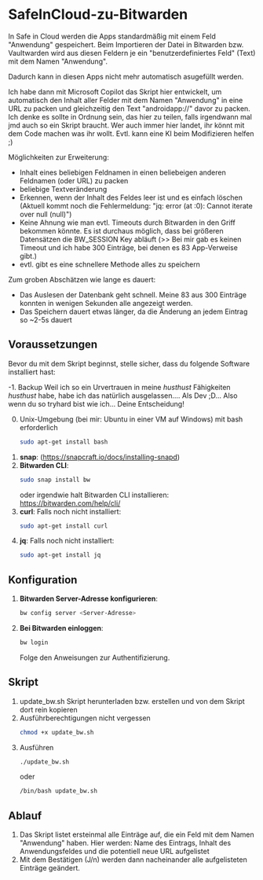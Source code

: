 # SafeInCloud-zu-Bitwarden


In Safe in Cloud werden die Apps standardmäßig mit einem Feld "Anwendung" gespeichert.
Beim Importieren der Datei in Bitwarden bzw. Vaultwarden wird aus diesen Feldern je ein "benutzerdefiniertes Feld" (Text) mit dem Namen "Anwendung".

Dadurch kann in diesen Apps nicht mehr automatisch asugefüllt werden.

Ich habe dann mit Microsoft Copilot das Skript hier entwickelt, um automatisch den Inhalt aller Felder mit dem Namen "Anwendung" in eine URL zu packen und gleichzeitig den Text "androidapp://" davor zu packen.
Ich denke es sollte in Ordnung sein, das hier zu teilen, falls irgendwann mal jmd auch so ein Skript braucht.
Wer auch immer hier landet, ihr könnt mit dem Code machen was ihr wollt. Evtl. kann eine KI beim Modifizieren helfen ;)


Möglichkeiten zur Erweiterung:
- Inhalt eines beliebigen Feldnamen in einen beliebeigen anderen Feldnamen (oder URL) zu packen
- beliebige Textveränderung
- Erkennen, wenn der Inhalt des Feldes leer ist und es einfach löschen (Aktuell kommt noch die Fehlermeldung: "jq: error (at <stdin>:0): Cannot iterate over null (null)")
- Keine Ahnung wie man evtl. Timeouts durch Bitwarden in den Griff bekommen könnte. Es ist durchaus möglich, dass bei größeren Datensätzen die BW_SESSION Key abläuft
  (>> Bei mir gab es keinen Timeout und ich habe 300 Einträge, bei denen es 83 App-Verweise gibt.)
- evtl. gibt es eine schnellere Methode alles zu speichern

Zum groben Abschätzen wie lange es dauert:
- Das Auslesen der Datenbank geht schnell. Meine 83 aus 300 Einträge konnten in wenigen Sekunden alle angezeigt werden.
- Das Speichern dauert etwas länger, da die Änderung an jedem Eintrag so ~2-5s dauert





## Voraussetzungen

Bevor du mit dem Skript beginnst, stelle sicher, dass du folgende Software installiert hast:

-1. Backup
      Weil ich so ein Urvertrauen in meine *husthust* Fähigkeiten *husthust* habe, habe ich das natürlich ausgelassen.... Als Dev ;D... Also wenn du so tryhard bist wie ich... Deine Entscheidung!

0. Unix-Umgebung (bei mir: Ubuntu in einer VM auf Windows) mit bash erforderlich
    ```bash
    sudo apt-get install bash
    ```
1. **snap**: (https://snapcraft.io/docs/installing-snapd)
2. **Bitwarden CLI**:
    ```bash
    sudo snap install bw
    ```
    oder irgendwie halt Bitwarden CLI installieren: https://bitwarden.com/help/cli/
3. **curl**: Falls noch nicht installiert:
    ```bash
    sudo apt-get install curl
    ```
4. **jq**: Falls noch nicht installiert:
    ```bash
    sudo apt-get install jq
    ```

## Konfiguration

1. **Bitwarden Server-Adresse konfigurieren**:
    ```bash
    bw config server <Server-Adresse>
    ```
2. **Bei Bitwarden einloggen**:
    ```bash
    bw login
    ```

    Folge den Anweisungen zur Authentifizierung.

## Skript
1. update_bw.sh Skript herunterladen bzw. erstellen und von dem Skript dort rein kopieren
2. Ausführberechtigungen nicht vergessen
    ```bash
    chmod +x update_bw.sh
    ```
3. Ausführen
    ```bash
    ./update_bw.sh
    ```
    oder
    ```bash
    /bin/bash update_bw.sh
    ```

## Ablauf
1. Das Skript listet ersteinmal alle Einträge auf, die ein Feld mit dem Namen "Anwendung" haben.
   Hier werden: Name des Eintrags, Inhalt des Anwendungsfeldes und die potentiell neue URL aufgelistet
2. Mit dem Bestätigen (J/n) werden dann nacheinander alle aufgelisteten Einträge geändert.
